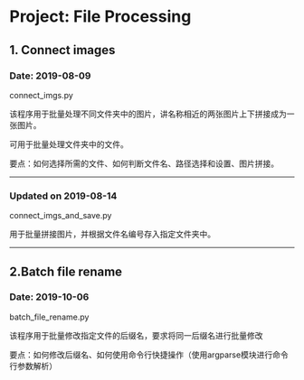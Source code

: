 # Project: File Processing

## 1. Connect images
### Date: 2019-08-09

connect_imgs.py  

该程序用于批量处理不同文件夹中的图片，讲名称相近的两张图片上下拼接成为一张图片。
  
可用于批量处理文件夹中的文件。
  
要点：如何选择所需的文件、如何判断文件名、路径选择和设置、图片拼接。  
  
---  
### Updated on 2019-08-14  
  
connect_imgs_and_save.py  
  
用于批量拼接图片，并根据文件名编号存入指定文件夹中。  

---
## 2.Batch file rename  
### Date: 2019-10-06  
  
batch_file_rename.py  

该程序用于批量修改指定文件的后缀名，要求将同一后缀名进行批量修改
  
要点：如何修改后缀名、如何使用命令行快捷操作（使用argparse模块进行命令行参数解析）  